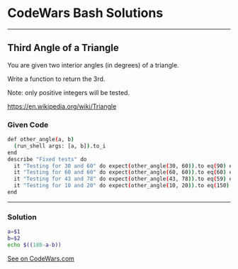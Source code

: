 # CodeWars Bash Solutions

---

## Third Angle of a Triangle


You are given two interior angles (in degrees) of a triangle.

Write a function to return the 3rd.

Note: only positive integers will be tested.

https://en.wikipedia.org/wiki/Triangle

### Given Code

```Bash
def other_angle(a, b)
  (run_shell args: [a, b]).to_i
end
describe "Fixed tests" do
  it "Testing for 30 and 60" do expect(other_angle(30, 60)).to eq(90) end
  it "Testing for 60 and 60" do expect(other_angle(60, 60)).to eq(60) end
  it "Testing for 43 and 78" do expect(other_angle(43, 78)).to eq(59) end
  it "Testing for 10 and 20" do expect(other_angle(10, 20)).to eq(150) end
end

```

---

### Solution

```Bash
a=$1
b=$2
echo $((180-a-b))
```


[See on CodeWars.com](https://www.codewars.com/kata/5a023c426975981341000014/train/shell)